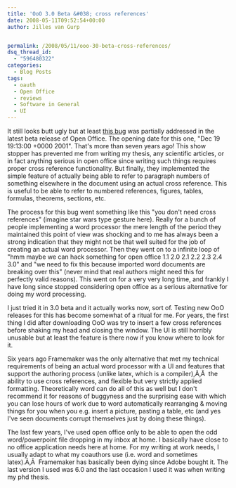 ```yaml
---
title: 'OoO 3.0 Beta &#038; cross references'
date: 2008-05-11T09:52:54+00:00
author: Jilles van Gurp


permalink: /2008/05/11/ooo-30-beta-cross-references/
dsq_thread_id:
  - "596480322"
categories:
  - Blog Posts
tags:
  - oauth
  - Open Office
  - reviews
  - Software in General
  - UI
---
```

It still looks butt ugly but at least [this bug](http://www.openoffice.org/issues/show_bug.cgi?id=2593) was partially addressed in the latest beta release of Open Office. The opening date for this one, "Dec 19 19:13:00 +0000 2001". That's more than seven years ago! This show stopper has prevented me from writing my thesis, any scientific articles, or in fact anything serious in open office since writing such things requires proper cross reference functionality. But finally, they implemented the simple feature of actually being able to refer to paragraph numbers of something elsewhere in the document using an actual cross reference. This is useful to be able to refer to numbered references, figures, tables, formulas, theorems, sections, etc.

The process for this bug went something like this "you don't need cross references" (imagine star wars type gesture here). Really for a bunch of people implementing a word processor the mere length of the period they maintained this point of view was shocking and to me has always been a strong indication that they might not be that well suited for the job of creating an actual word processor. Then they went on to a infinite loop of "hmm maybe we can hack something for open office 1.1 2.0 2.1 2.2 2.3 2.4 3.0" and "we need to fix this because imported word documents are breaking over this" (never mind that real authors might need this for perfectly valid reasons). This went on for a very very long time, and frankly I have long since stopped considering open office as a serious alternative for doing my word processing.

I just tried it in 3.0 beta and it actually works now, sort of. Testing new OoO releases for this has become somewhat of a ritual for me. For years, the first thing I did after downloading OoO was try to insert a few cross references before shaking my head and closing the window. The UI is still horribly unusable but at least the feature is there now if you know where to look for it.

Six years ago Framemaker was the only alternative that met my technical requirements of being an actual word processor with a UI and features that support the authoring process (unlike latex, which is a compiler),Ã‚Â  the ability to use cross references, and flexible but very strictly applied formatting. Theoretically word can do all of this as well but I don't recommend it for reasons of buggyness and the surprising ease with which you can lose hours of work due to word automatically rearranging & moving things for you when you e.g. insert a picture, pasting a table, etc (and yes I've seen documents corrupt themselves just by doing these things).

The last few years, I've used open office only to be able to open the odd word/powerpoint file dropping in my inbox at home. I basically have close to no office application needs here at home. For my writing at work needs, I usually adapt to what my coauthors use (i.e. word and sometimes latex).Ã‚Â  Framemaker has basically been dying since Adobe bought it. The last version I used was 6.0 and the last occasion I used it was when writing my phd thesis.